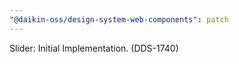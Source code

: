 ```yaml
---
"@daikin-oss/design-system-web-components": patch
---
```


Slider: Initial Implementation. (DDS-1740)
